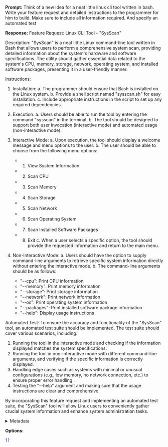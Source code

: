 **Prompt:**
Think of a new idea for a neat little linux cli tool written in bash. Write your feature request and detailed instructions to the programmer for him to build. Make sure to include all information required. And specify an automated test

**Response:**
Feature Request: Linux CLI Tool - "SysScan"

Description:
"SysScan" is a neat little Linux command-line tool written in Bash that allows users to perform a comprehensive system scan, providing detailed information about the system's hardware and software specifications. The utility should gather essential data related to the system's CPU, memory, storage, network, operating system, and installed software packages, presenting it in a user-friendly manner.

Instructions:
1. Installation:
   a. The programmer should ensure that Bash is installed on the Linux system.
   b. Provide a shell script named "sysscan.sh" for easy installation.
   c. Include appropriate instructions in the script to set up any required dependencies.

2. Execution:
   a. Users should be able to run the tool by entering the command "sysscan" in the terminal.
   b. The tool should be designed to support both user invocation (interactive mode) and automated usage (non-interactive mode).

3. Interactive Mode:
   a. Upon execution, the tool should display a welcome message and menu options to the user.
   b. The user should be able to choose from the following menu options:
      - 1. View System Information
      - 2. Scan CPU
      - 3. Scan Memory
      - 4. Scan Storage
      - 5. Scan Network
      - 6. Scan Operating System
      - 7. Scan Installed Software Packages
      - 8. Exit
   c. When a user selects a specific option, the tool should provide the requested information and return to the main menu.

4. Non-Interactive Mode:
   a. Users should have the option to supply command-line arguments to retrieve specific system information directly without entering the interactive mode.
   b. The command-line arguments should be as follows:
      - "--cpu": Print CPU information
      - "--memory": Print memory information
      - "--storage": Print storage information
      - "--network": Print network information
      - "--os": Print operating system information
      - "--packages": Print installed software package information
      - "--help": Display usage instructions

Automated Test:
To ensure the accuracy and functionality of the "SysScan" tool, an automated test suite should be implemented. The test suite should cover various scenarios, including:
1. Running the tool in the interactive mode and checking if the information displayed matches the system specifications.
2. Running the tool in non-interactive mode with different command-line arguments, and verifying if the specific information is correctly displayed.
3. Handling edge cases such as systems with minimal or unusual configurations (e.g., low memory, no network connection, etc.) to ensure proper error handling.
4. Testing the "--help" argument and making sure that the usage instructions are clear and comprehensive.

By incorporating this feature request and implementing an automated test suite, the "SysScan" tool will allow Linux users to conveniently gather crucial system information and enhance system administration tasks.

<details><summary>Metadata</summary>

- Duration: 16673 ms
- Datetime: 2023-08-30T19:04:49.955788
- Model: gpt-3.5-turbo-0613

</details>

**Options:**
```json
{}
```

